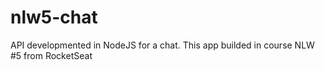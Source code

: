 # nlw5-chat
API developmented in NodeJS for a chat. This app builded in course NLW #5 from RocketSeat
